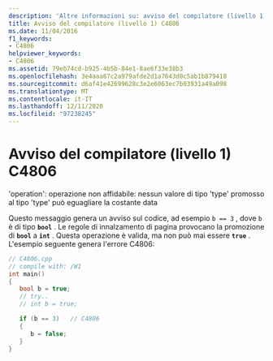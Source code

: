 ```yaml
---
description: 'Altre informazioni su: avviso del compilatore (livello 1) C4806'
title: Avviso del compilatore (livello 1) C4806
ms.date: 11/04/2016
f1_keywords:
- C4806
helpviewer_keywords:
- C4806
ms.assetid: 79eb74cd-b925-4b5b-84e1-8ae6f33e38b3
ms.openlocfilehash: 3e4aaa67c2a979afde2d1a7643d0c5ab1b879418
ms.sourcegitcommit: d6af41e42699628c3e2e6063ec7b03931a49a098
ms.translationtype: MT
ms.contentlocale: it-IT
ms.lasthandoff: 12/11/2020
ms.locfileid: "97238245"
---
```

# <a name="compiler-warning-level-1-c4806"></a>Avviso del compilatore (livello 1) C4806

'operation': operazione non affidabile: nessun valore di tipo 'type' promosso al tipo 'type' può eguagliare la costante data

Questo messaggio genera un avviso sul codice, ad esempio `b == 3` , dove `b` è di tipo **`bool`** . Le regole di innalzamento di pagina provocano la promozione di **`bool`** a **`int`** . Questa operazione è valida, ma non può mai essere **`true`** . L'esempio seguente genera l'errore C4806:

```cpp
// C4806.cpp
// compile with: /W1
int main()
{
   bool b = true;
   // try..
   // int b = true;

   if (b == 3)   // C4806
   {
      b = false;
   }
}
```
